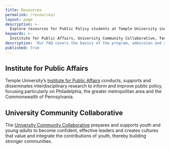 ```yaml
---
title: Resources
permalink: /resources/
layout: page
description: >-
  Explore resources for Public Policy students at Temple University including the Institute for Public Affairs and the University Community Collaborative. 
keywords: >-
  Institute for Public Affairs, University Community Collaborative, Temple Public Policy
description: 'Our FAQ covers the basics of the program, admission and application.'
published: true
---
```

## Institute for Public Affairs
Temple University’s [Institute for Public Affairs](http://www.cla.temple.edu/ipa/) conducts, supports and disseminates interdisciplinary research to inform and improve public policy, focusing particularly on Philadelphia, the greater metropolitan area and the Commonwealth of Pennsylvania.

## University Community Collaborative
The [University Community Collaborative](http://uccollab.org/) prepares and supports youth and young adults to become confident, effective leaders and creates cultures that value and integrate the contributions of youth, thereby building stronger communities.
